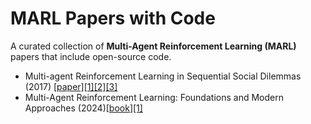 # MARL Papers with Code

A curated collection of **Multi-Agent Reinforcement Learning (MARL)** papers that include open-source code.

- Multi-agent Reinforcement Learning in Sequential Social Dilemmas (2017)
[[paper]](https://arxiv.org/abs/1702.03037)[[1]](https://github.com/eugenevinitsky/sequential_social_dilemma_games)[[2]](https://github.com/social-dilemma/multiagent)[[3]](https://github.com/TengHu/Multi-agent-RL)
- Multi-Agent Reinforcement Learning: Foundations and Modern Approaches (2024)[[book](https://www.marl-book.com/download/marl-book.pdf)][[1]](https://github.com/marl-book/codebase)
